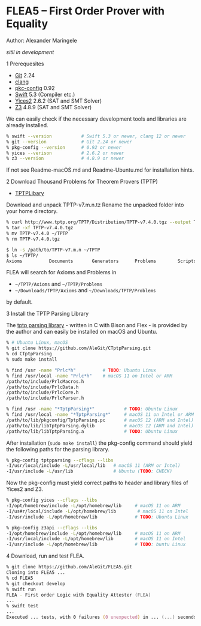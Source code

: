 # FLEA5 – First Order Prover with Equality

Author: Alexander Maringele

_sitll in development_

1 Prerequesites

- [Git](https://git-scm.com) 2.24
- [clang](http://clang.llvm.org)
- [pkc-config](https://www.freedesktop.org/wiki/Software/pkg-config/) 0.92
- [Swift](https://swift.org) 5.3 (Compiler etc.)
- [Yices2](https://yices.csl.sri.com) 2.6.2 (SAT and SMT Solver)
- [Z3](https://github.com/Z3Prover/z3) 4.8.9 (SAT and SMT Solver)


We can easily check if the necessary development tools and libraries are already installed.

```zsh
% swift --version           # Swift 5.3 or newer, clang 12 or newer
% git --version             # Git 2.24 or newer
% pkg-config --version      # 0.92 or newer
% yices --verison           # 2.6.2 or newer
% z3 --version              # 4.8.9 or newer
```

If not see Readme-macOS.md and Readme-Ubuntu.md for installation hints.


2 Download Thousand Problems for Theorem Provers (TPTP)


- [TPTPLibary](http://www.tptp.org)

Download and unpack TPTP-v7.m.n.tz 
Rename the unpacked folder into your home directory.

```zsh
% curl http://www.tptp.org/TPTP/Distribution/TPTP-v7.4.0.tgz --output TPTP-v7.4.0.tgz
% tar -xf TPTP-v7.4.0.tgz
% mv TPTP-v7.4.0 ~/TPTP
% rm TPTP-v7.4.0.tgz

$ ln -s /path/to/TPTP-v7.m.n ~/TPTP
$ ls ~/TPTP/
Axioms          Documents       Generators      Problems        Scripts         TPTP2X
```

FLEA will search for Axioms and Problems in 

- `~/TPTP/Axioms` and `~/TPTP/Problems`
- `~/Downloads/TPTP/Axioms` and `~/Downloads/TPTP/Problems`

by default.

3 Install the TPTP Parsing Library

The [tptp parsing library](https://github.com/AleGit/CTptpParsing) - written in C with Bison and Flex - is provided by the author and can easily be installed on macOS and Ubuntu.

```zsh
% # Ubuntu Linux, macOS
% git clone https://github.com/AleGit/CTptpParsing.git
% cd CTptpParsing
% sudo make install

% find /usr -name "Prlc*h"          # TODO: Ubuntu Linux
% find /usr/local -name "Prlc*h"    # macOS 11 on Intel or ARM
/path/to/include/PrlcMacros.h     
/path/to/include/PrlcData.h
/path/to/include/PrlcCore.h
/path/to/include/PrlcParser.h

% find /usr -name "*TptpParsing*"           # TODO: Ubuntu Linux
% find /usr/local -name "*TptpParsing*"     # macOS 11 on Intel or ARM
/path/to/lib/pkgconfig/TptpParsing.pc       # macOS 12 (ARM and Intel)
/path/to/lib/libTptpParsing.dylib           # macOS 12 (ARM and Intel)
/path/to/lib/libTptpParsing.a               # TODO: Ubuntu Linux
```

After installation (`sudo make install`) the pkg-config command should yield the following paths for the parsing library.

```zsh
% pkg-config tptpparsing --cflags --libs
-I/usr/local/include -L/usr/local/lib   # macOS 11 (ARM or Intel)
-I/usr/include -L/usr/lib               # Ubuntu (TODO: CHECK)
```

Now the pkg-config must yield correct paths to header and library files of Yices2 and Z3.

```zsh
% pkg-config yices --cflags --libs
-I/opt/homebrew/include -L/opt/homebrew/lib     # macOS 11 on ARM
-I/us#r/local/include -L/opt/homebrew/lib        # macOS 11 on Intel
-I/usr/include -L/opt/homebrew/lib              # TODO: Ubuntu Linux

% pkg-config z3api --cflags --libs
-I/opt/homebrew/include -L/opt/homebrew/lib     # macOS 11 on ARM
-I/usr/local/include -L/opt/homebrew/lib        # macOS 11 on Intel
-I/usr/include -L/opt/homebrew/lib              # TODO: buntu Linux
```

4 Download, run and test FLEA.

```zsh
% git clone https://github.com/AleGit/FLEA5.git
Cloning into FLEA5 ...
% cd FLEA5
% git checkout develop
% swift run
FLEA - First order Logic with Equality Attester (FLEA)
...
% swift test
...
Executed ... tests, with 0 failures (0 unexpected) in ... (...) seconds.
```

